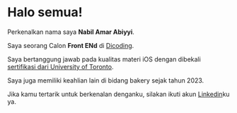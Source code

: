 # Halo semua! 

Perkenalkan nama saya **Nabil Amar Abiyyi**.<br>

Saya seorang Calon **Front ENd** di [Dicoding](https://www.dicoding.com/).<br>

Saya bertanggung jawab pada kualitas materi iOS dengan dibekali [sertifikasi dari University of Toronto](https://www.coursera.org/account/accomplishments/specialization/CLKJD8XBXJ3M).<br>

Saya juga memiliki keahlian lain di bidang bakery sejak tahun 2023.<br>

Jika kamu tertarik untuk berkenalan denganku, silakan ikuti akun [Linkedin](https://www.linkedin.com/in/nabil-amar-abiyyi-101125304?utm_source=share&utm_campaign=share_via&utm_content=profile&utm_medium=android_app)ku ya.
